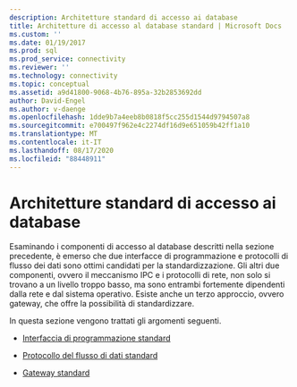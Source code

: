 ```yaml
---
description: Architetture standard di accesso ai database
title: Architetture di accesso al database standard | Microsoft Docs
ms.custom: ''
ms.date: 01/19/2017
ms.prod: sql
ms.prod_service: connectivity
ms.reviewer: ''
ms.technology: connectivity
ms.topic: conceptual
ms.assetid: a9d41800-9068-4b76-895a-32b2853692dd
author: David-Engel
ms.author: v-daenge
ms.openlocfilehash: 1dde9b7a4eeb8b0818f5cc255d1544d9794507a8
ms.sourcegitcommit: e700497f962e4c2274df16d9e651059b42ff1a10
ms.translationtype: MT
ms.contentlocale: it-IT
ms.lasthandoff: 08/17/2020
ms.locfileid: "88448911"
---
```

# <a name="standard-database-access-architectures"></a>Architetture standard di accesso ai database
Esaminando i componenti di accesso al database descritti nella sezione precedente, è emerso che due interfacce di programmazione e protocolli di flusso dei dati sono ottimi candidati per la standardizzazione. Gli altri due componenti, ovvero il meccanismo IPC e i protocolli di rete, non solo si trovano a un livello troppo basso, ma sono entrambi fortemente dipendenti dalla rete e dal sistema operativo. Esiste anche un terzo approccio, ovvero gateway, che offre la possibilità di standardizzare.  
  
 In questa sezione vengono trattati gli argomenti seguenti.  
  
-   [Interfaccia di programmazione standard](../../odbc/reference/standard-programming-interface.md)  
  
-   [Protocollo del flusso di dati standard](../../odbc/reference/standard-data-stream-protocol.md)  
  
-   [Gateway standard](../../odbc/reference/standard-gateway.md)
